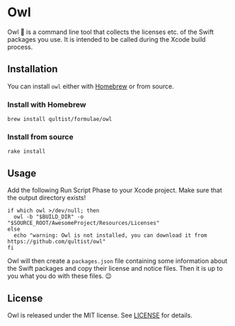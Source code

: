 # Owl

Owl 🦉 is a command line tool that collects the licenses etc. of the Swift packages you use. It is intended to be called
during the Xcode build process.

## Installation

You can install `owl` either with [Homebrew](https://brew.sh) or from source.

### Install with Homebrew

```shell-script
brew install qultist/formulae/owl
```

### Install from source

```shell-script
rake install
```

## Usage

Add the following Run Script Phase to your Xcode project. Make sure that the output directory exists!

```shell-script
if which owl >/dev/null; then
  owl -b "$BUILD_DIR" -o "$SOURCE_ROOT/AwesomeProject/Resources/Licenses"
else
  echo "warning: Owl is not installed, you can download it from https://github.com/qultist/owl"
fi
```

Owl will then create a `packages.json` file containing some information about the Swift packages and copy their license
and notice files. Then it is up to you what you do with these files. :wink:

## License

Owl is released under the MIT license. See [LICENSE](./LICENSE) for details.
